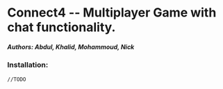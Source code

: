 #     Connect4 -- Multiplayer Game with chat functionality.
##### Authors: Abdul, Khalid, Mohammoud, Nick

### Installation:
```
//TODO
```

